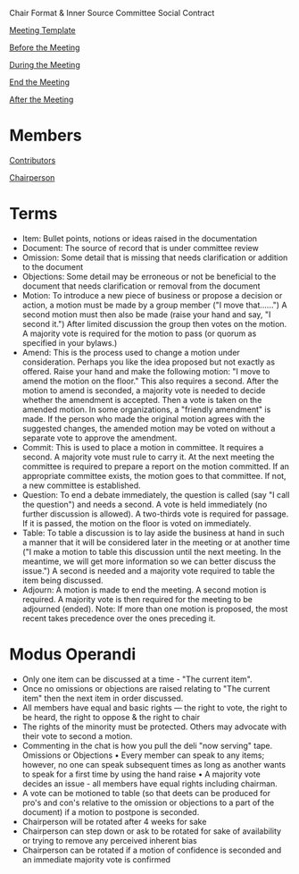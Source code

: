 Chair Format & Inner Source Committee Social Contract

[Meeting Template](meetingTemplate.md)

[Before the Meeting](beforeMeeting.md)

[During the Meeting](duringMeeting.md)

[End the Meeting](endMeeting.md)

[After the Meeting](afterMeeting.md)

# Members
[Contributors](contributors.md)

[Chairperson](chairperson.md)

# Terms
* Item: Bullet points, notions or ideas raised in the documentation
* Document: The source of record that is under committee review
* Omission: Some detail that is missing that needs clarification or addition to the document
* Objections: Some detail may be erroneous or not be beneficial to the document that needs clarification or removal from the document
* Motion: To introduce a new piece of business or propose a decision or action, a motion must be
made by a group member ("I move that......") A second motion must then also be made (raise your
hand and say, "I second it.") After limited discussion the group then votes on the motion. A
majority vote is required for the motion to pass (or quorum as specified in your bylaws.)
* Amend: This is the process used to change a motion under consideration. Perhaps you like the idea
proposed but not exactly as offered. Raise your hand and make the following motion: "I move to
amend the motion on the floor." This also requires a second. After the motion to amend is seconded,
a majority vote is needed to decide whether the amendment is accepted. Then a vote is taken on the
amended motion. In some organizations, a "friendly amendment" is made. If the person who made
the original motion agrees with the suggested changes, the amended motion may be voted on without
a separate vote to approve the amendment.
* Commit: This is used to place a motion in committee. It requires a second. A majority vote must
rule to carry it. At the next meeting the committee is required to prepare a report on the motion
committed. If an appropriate committee exists, the motion goes to that committee. If not, a new
committee is established.
* Question: To end a debate immediately, the question is called (say "I call the question") and needs a
second. A vote is held immediately (no further discussion is allowed). A two-thirds vote is required
for passage. If it is passed, the motion on the floor is voted on immediately.
* Table: To table a discussion is to lay aside the business at hand in such a manner that it will be
considered later in the meeting or at another time ("I make a motion to table this discussion until the
next meeting. In the meantime, we will get more information so we can better discuss the issue.") A
second is needed and a majority vote required to table the item being discussed.
* Adjourn: A motion is made to end the meeting. A second motion is required. A majority vote is
then required for the meeting to be adjourned (ended).
Note: If more than one motion is proposed, the most recent takes precedence over the ones preceding it.

# Modus Operandi
* Only one item can be discussed at a time - "The current item". 
* Once no omissions or objections are raised relating to "The current item" then the next item in order discussed.
* All members have equal and basic rights — the right to vote, the right to be heard, the right to oppose & the right to chair
* The rights of the minority must be protected.  Others may advocate with their vote to second a motion.
* Commenting in the chat is how you pull the deli "now serving" tape. Omissions or Objections
• Every member can speak to any items; however, no one can speak subsequent times as long as another wants to speak for a first time by using the hand raise
• A majority vote decides an issue - all members have equal rights including chairman.
* A vote can be motioned to table (so that deets can be produced for pro's and con's relative to the omission or objections to a part of the document) if a motion to postpone is seconded.
* Chairperson will be rotated after 4 weeks for sake 
* Chairperson can step down or ask to be rotated for sake of availability or trying to remove any perceived inherent bias
* Chairperson can be rotated if a motion of confidence is seconded and an immediate majority vote is confirmed

